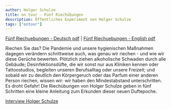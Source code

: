 ```yaml
---
author: Holger Schulze
title: on tour - Fünf Riechübungen
description: Öffentliches Experiment von Holger Schulze
tags: ["ontour"]
---
```


[Fünf Riechuebungen - Deutsch pdf](/doc/Schulze_de.pdf) |
[Fünf Riechuebungen - English pdf](/doc/Schulze_en.pdf)  

Riechen Sie das? Die Pandemie und unsere hygienischen Maßnahmen dagegen verändern schrittweise auch, was genau wir riechen - und wie wir diese Gerüche bewerten. Plötzlich ziehen alkoholische Schwaden durch alle Gebäude; Desinfektionsdüfte, die wir sonst nur aus Kliniken kennen oder Tattoostudios, begleiten unseren Berufsalltag oder unsere Freizeit; und sobald wir zu deutlich den Körpergeruch oder das Parfum einer anderen Person riechen, wissen wir: wir haben den Mindestabstand unterschritten. Es droht Gefahr! Die Riechübungen von Holger Schulze geben in fünf Schritten eine kleine Anleitung zum Erkunden dieser neuen Duftepoche.

[Interview Holger Schulze](https://aporee.org/blz/BLZHolgerSchulze.mp3)  

